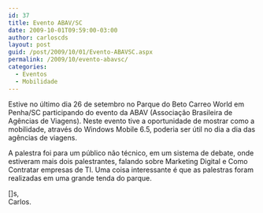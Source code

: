 ```yaml
---
id: 37
title: Evento ABAV/SC
date: 2009-10-01T09:59:00-03:00
author: carloscds
layout: post
guid: /post/2009/10/01/Evento-ABAVSC.aspx
permalink: /2009/10/evento-abavsc/
categories:
  - Eventos
  - Mobilidade
---
```

Estive no último dia 26 de setembro no Parque do Beto Carreo World em Penha/SC participando do evento da ABAV (Associação Brasileira de Agências de Viagens). Neste evento tive a oportunidade de mostrar como a mobilidade, através do Windows Mobile 6.5, poderia ser útil no dia a dia das agências de viagens.

A palestra foi para um público não técnico, em um sistema de debate, onde estiveram mais dois palestrantes, falando sobre Marketing Digital e Como Contratar empresas de TI. Uma coisa interessante é que as palestras foram realizadas em uma grande tenda do parque.

[]s,  
Carlos.